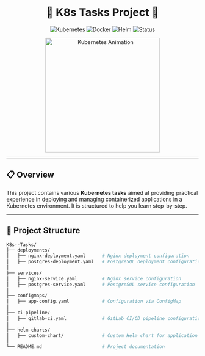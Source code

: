 <h1 align="center">🚀 K8s Tasks Project 🚀</h1>

<p align="center">
  <img src="https://img.shields.io/badge/Kubernetes-blue?style=flat&logo=kubernetes&logoColor=white" alt="Kubernetes">
  <img src="https://img.shields.io/badge/Docker-%230db7ed.svg?style=flat&logo=docker&logoColor=white" alt="Docker">
  <img src="https://img.shields.io/badge/Helm-%232C3E50.svg?style=flat&logo=helm&logoColor=white" alt="Helm">
  <img src="https://img.shields.io/badge/Status-Complete-brightgreen?style=flat" alt="Status">
</p>

<p align="center">
  <img width="300" src="https://media.giphy.com/media/SWoSkN6DxTszqIKEqv/giphy.gif" alt="Kubernetes Animation">
</p>

---

## 📋 Overview

This project contains various **Kubernetes tasks** aimed at providing practical experience in deploying and managing containerized applications in a Kubernetes environment. It is structured to help you learn step-by-step.

---

## 📂 Project Structure

```bash
K8s--Tasks/
├── deployments/
│   ├── nginx-deployment.yaml      # Nginx deployment configuration
│   ├── postgres-deployment.yaml   # PostgreSQL deployment configuration
│
├── services/
│   ├── nginx-service.yaml         # Nginx service configuration
│   ├── postgres-service.yaml      # PostgreSQL service configuration
│
├── configmaps/
│   ├── app-config.yaml            # Configuration via ConfigMap
│
├── ci-pipeline/
│   ├── gitlab-ci.yaml             # GitLab CI/CD pipeline configuration
│
├── helm-charts/
│   ├── custom-chart/              # Custom Helm chart for application deployment
│
└── README.md                      # Project documentation
